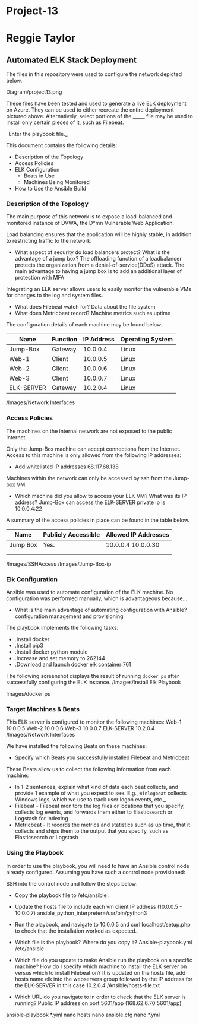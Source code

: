 # Project-13
# Reggie Taylor
## Automated ELK Stack Deployment

The files in this repository were used to configure the network depicted below.

Diagram/project13.png

These files have been tested and used to generate a live ELK deployment on Azure. They can be used to either recreate the entire deployment pictured above. Alternatively, select portions of the _____ file may be used to install only certain pieces of it, such as Filebeat.

  -Enter the playbook file._

This document contains the following details:
- Description of the Topology
- Access Policies
- ELK Configuration
  - Beats in Use
  - Machines Being Monitored
- How to Use the Ansible Build


### Description of the Topology

The main purpose of this network is to expose a load-balanced and monitored instance of DVWA, the D*mn Vulnerable Web Application.

Load balancing ensures that the application will be highly stable, in addition to restricting traffic to the network.
- What aspect of security do load balancers protect? What is the advantage of a jump box? 
The offloading function of a loadbalancer protects the organization from a denial-of-service(DDoS) attack.
The main advantage to having a jump box is to add an additional layer of protection with MFA

Integrating an ELK server allows users to easily monitor the vulnerable VMs for changes to the log and system files.
- What does Filebeat watch for? Data about the file system
- What does Metricbeat record? Machine metrics such as uptime

The configuration details of each machine may be found below.

| Name     | Function | IP Address | Operating System |
|----------|----------|------------|------------------|
| Jump-Box | Gateway  | 10.0.0.4   | Linux            |
| Web-1    | Client   | 10.0.0.5   | Linux            |
| Web-2    | Client   | 10.0.0.6   | Linux            |
| Web-3    | Client   | 10.0.0.7   | Linux            |
|ELK-SERVER| Gateway  | 10.2.0.4   | Linux            |
/Images/Network Interfaces

### Access Policies

The machines on the internal network are not exposed to the public Internet. 

Only the Jump-Box machine can accept connections from the Internet. Access to this machine is only allowed from the following IP addresses:
- Add whitelisted IP addresses 68.117.68.138

Machines within the network can only be accessed by ssh from the Jump-box VM.
- Which machine did you allow to access your ELK VM? What was its IP address? Jump-Box can access the ELK-SERVER private ip is 10.0.0.4:22

A summary of the access policies in place can be found in the table below.

| Name     | Publicly Accessible | Allowed IP Addresses |
|----------|---------------------|----------------------|
| Jump Box | Yes.                | 10.0.0.4 10.0.0.30   |
|          |                     |                      |
|          |                     |                      |
/Images/SSHAccess
/Images/Jump-Box-ip

### Elk Configuration

Ansible was used to automate configuration of the ELK machine. No configuration was performed manually, which is advantageous because...
- What is the main advantage of automating configuration with Ansible? configuration management and provisioning

The playbook implements the following tasks:
- .Install docker
- .Install pip3
- .Install docker python module
- .Increase and set memory to 262144
- .Download and launch docker elk container:761

The following screenshot displays the result of running `docker ps` after successfully configuring the ELK instance.
/Images/Install Elk Playbook

Images/docker ps

### Target Machines & Beats
This ELK server is configured to monitor the following machines:
Web-1 10.0.0.5
Web-2 10.0.0.6 
Web-3 10.0.0.7
ELK-SERVER 10.2.0.4
/Images/Network Interfaces

We have installed the following Beats on these machines:
- Specify which Beats you successfully installed 
Filebeat and Metricbeat

These Beats allow us to collect the following information from each machine:
- In 1-2 sentences, explain what kind of data each beat collects, and provide 1 example of what you expect to see. E.g., `Winlogbeat` collects Windows logs, which we use to track user logon events, etc._
- Filebeat - Filebeat monitors the log files or locations that you specify, collects log events, and forwards them either to Elasticsearch or Logstash for indexing
- Metricbeat - It records the metrics and statistics such as up time, that it collects and ships them to the output that you specify, such as Elasticsearch or Logstash

### Using the Playbook
In order to use the playbook, you will need to have an Ansible control node already configured. Assuming you have such a control node provisioned: 

SSH into the control node and follow the steps below:
- Copy the playbook file to /etc/ansible .
- Update the hosts file to include each vm client IP address (10.0.0.5 - 10.0.0.7) ansible_python_interpreter=/usr/bin/python3
- Run the playbook, and navigate to 10.0.0.5 and curl localhost/setup.php to check that the installation worked as expected.

- Which file is the playbook? Where do you copy it? Ansible-playbook.yml /etc/ansible
- Which file do you update to make Ansible run the playbook on a specific machine? How do I specify which machine to install the ELK server on versus which to install Filebeat on? It is updated on the hosts file, add hosts name elk into the webservers group followed by the IP address for the ELK-SERVER in this case 10.2.0.4
/Ansible/hosts-file.txt
- Which URL do you navigate to in order to check that the ELK server is running? Public IP address on port 5601/app (168.62.6.70:5601/app)

ansible-playbook *.yml
nano hosts
nano ansible.cfg
nano *.yml 

